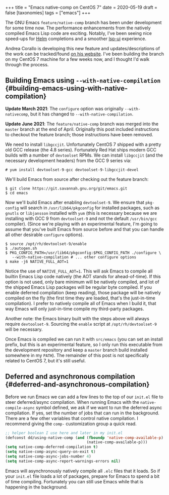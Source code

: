 +++
title = "Emacs native-comp on CentOS 7"
date = 2020-05-19
draft = false
[taxonomies]
tags = ["emacs"]
+++

The GNU Emacs `feature/native-comp` branch has been under development
for some time now. The performance enhancements from the natively
compiled Emacs Lisp code are exciting. Notably, I've been seeing nice
speed-ups for [Helm](https://emacs-helm.github.io/helm/) completions and a smoother [lsp-ui](https://emacs-lsp.github.io/lsp-ui/) experience.

Andrea Corallo is developing this new feature and updates/descriptions
of the work can be tracked/found [on his website](http://akrl.sdf.org/gccemacs.html). I've been building
the branch on my CentOS 7 machine for a few weeks now, and I thought
I'd walk through the process.


## Building Emacs using `--with-native-compilation` {#building-emacs-using-with-native-compilation}

****Update March 2021****: The `configure` option was originally
`--with-nativecomp`, but it has changed to `--with-native-compilation`.

****Update June 2021****: The `feature/native-comp` branch was merged into
the `master` branch at the end of April. Originally this post included
instructions to checkout the feature branch; those instructions have
been removed.

We need to install `libgccjit`. Unfortunately CentOS 7 shipped with a
pretty old GCC release (the 4.8 series). Fortunately Red Hat ships
modern GCC builds with a number of `devtoolset` RPMs. We can install
`libgccjit` (and the necessary development headers) from the GCC 9
series via:

```
# yum install devtoolset-9-gcc devtoolset-9-libgccjit-devel
```

We'll build Emacs from source after checking out the feature
branch:

```
$ git clone https://git.savannah.gnu.org/git/emacs.git
$ cd emacs
```

Now we'll build Emacs after enabling `devtoolset-9`. We ensure that
`pkg-config` will search in `/usr/lib64/pkgconfig` for installed
packages, such as `gnutls` or `libjansson` installed with `yum` (this
is necessary because we are installing with GCC 9 from `devtoolset-9`
and not the default `/usr/bin/gcc` compiler). (Since we're playing
with an experimental feature, I'm going to assume that you've built
Emacs from source before and that you can handle all other desirable
`configure` options).

```
$ source /opt/rh/devtoolset-9/enable
$ ./autogen.sh
$ PKG_CONFIG_PATH=/usr/lib64/pkgconfig:$PKG_CONFIG_PATH ./configure \
   --with-native-compilation # ... other configure options
$ make -j6 NATIVE_FULL_AOT=1
```

Notice the use of `NATIVE_FULL_AOT=1`. This will ask Emacs to compile
<span class="underline">all</span> builtin Emacs Lisp code natively (the AOT stands for
ahead-of-time). If this option is not used, only bare minimum will be
natively compiled, and lot of the shipped Emacs Lisp packages will be
regular byte compiled. If you enable deferred compilation (keep
reading), those package will be natively compiled on the fly (the
first time they are loaded, that's the just-in-time compilation). I
prefer to natively compile <span class="underline">all</span> of Emacs when I build it, that way
Emacs will only just-in-time compile my third-party packages.

Another note: the Emacs binary built with the steps above will always
require `devtoolset-9`. Sourcing the `enable` script at
`/opt/rh/devtoolset-9` will be necessary.

Once Emacs is compiled we can run it with `src/emacs` (you can set an
install prefix, but this is an experimental feature, so I only run
this executable from the development repository and keep a `master`
branch build installed somewhere in my `PATH`). The remainder of this
post is not specifically related to CentOS 7, but it's still useful.


## Deferred and asynchronous compilation {#deferred-and-asynchronous-compilation}

Before we run Emacs we can add a few lines to the top of our `init.el`
file to steer deferred/async compilation. When running Emacs with the
`native-compile-async` symbol defined, we ask if we want to run the
deferred async compilation. If yes, set the number of jobs that can
run in the background. There are a few other variables that control
native compilation. I recommend giving the `comp-` customization group
a quick read.

```lisp
;; helper boolean I use here and later in my init.el
(defconst dd/using-native-comp (and (fboundp 'native-comp-available-p)
                                    (native-comp-available-p)))
(setq native-comp-deferred-compilation t)
(setq native-comp-async-query-on-exit t)
(setq native-comp-async-jobs-number 4)
(setq native-comp-async-report-warnings-errors nil)
```

Emacs will asynchronously natively compile all `.elc` files that it
loads. So if your `init.el` file loads a lot of packages, prepare for
Emacs to spend a bit of time compiling. Fortunately you can still use
Emacs while that is happening in the background.
